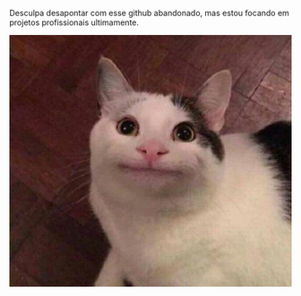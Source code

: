 Desculpa desapontar com esse github abandonado, mas estou focando em projetos profissionais ultimamente.

![:|](https://github.com/FernandaUQ/FernandaUQ/blob/main/69419b6e08cf191765915a14565c78c7.jpg ":|")
